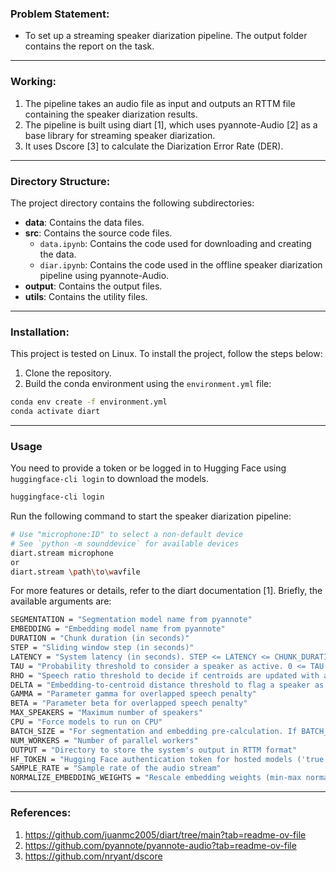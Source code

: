 ### Problem Statement:
- To set up a streaming speaker diarization pipeline. The output folder contains the report on the task.

---

### Working:
1. The pipeline takes an audio file as input and outputs an RTTM file containing the speaker diarization results.
2. The pipeline is built using diart [1], which uses pyannote-Audio [2] as a base library for streaming speaker diarization.
3. It uses Dscore [3] to calculate the Diarization Error Rate (DER).

---

### Directory Structure:

The project directory contains the following subdirectories:

- **data**: Contains the data files.
- **src**: Contains the source code files.
  - `data.ipynb`: Contains the code used for downloading and creating the data.
  - `diar.ipynb`: Contains the code used in the offline speaker diarization pipeline using pyannote-Audio.
- **output**: Contains the output files.
- **utils**: Contains the utility files.

---

### Installation:
This project is tested on Linux. To install the project, follow the steps below:

1. Clone the repository.
2. Build the conda environment using the `environment.yml` file:

```bash
conda env create -f environment.yml
conda activate diart
```

---

### Usage

You need to provide a token or be logged in to Hugging Face using `huggingface-cli login` to download the models.
```bash
huggingface-cli login
```

Run the following command to start the speaker diarization pipeline:
```bash
# Use "microphone:ID" to select a non-default device
# See `python -m sounddevice` for available devices
diart.stream microphone
or 
diart.stream \path\to\wavfile
```
For more features or details, refer to the diart documentation [1]. Briefly, the available arguments are:
```bash
SEGMENTATION = "Segmentation model name from pyannote"
EMBEDDING = "Embedding model name from pyannote"
DURATION = "Chunk duration (in seconds)"
STEP = "Sliding window step (in seconds)"
LATENCY = "System latency (in seconds). STEP <= LATENCY <= CHUNK_DURATION"
TAU = "Probability threshold to consider a speaker as active. 0 <= TAU <= 1"
RHO = "Speech ratio threshold to decide if centroids are updated with a given speaker. 0 <= RHO <= 1"
DELTA = "Embedding-to-centroid distance threshold to flag a speaker as known or new. 0 <= DELTA <= 2"
GAMMA = "Parameter gamma for overlapped speech penalty"
BETA = "Parameter beta for overlapped speech penalty"
MAX_SPEAKERS = "Maximum number of speakers"
CPU = "Force models to run on CPU"
BATCH_SIZE = "For segmentation and embedding pre-calculation. If BATCH_SIZE < 2, run fully online and estimate real-time latency"
NUM_WORKERS = "Number of parallel workers"
OUTPUT = "Directory to store the system's output in RTTM format"
HF_TOKEN = "Hugging Face authentication token for hosted models ('true' | 'false' | <token>). If 'true', it will use the token from huggingface-cli login"
SAMPLE_RATE = "Sample rate of the audio stream"
NORMALIZE_EMBEDDING_WEIGHTS = "Rescale embedding weights (min-max normalization) to be in the range [0, 1]. This is useful in some models without weighted statistics pooling that rely on masking, like Nvidia's NeMo or ECAPA-TDNN"
```

---
### References: 
1. https://github.com/juanmc2005/diart/tree/main?tab=readme-ov-file
2. https://github.com/pyannote/pyannote-audio?tab=readme-ov-file
3. https://github.com/nryant/dscore

